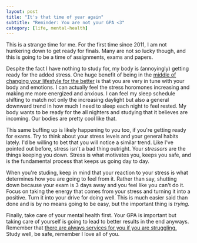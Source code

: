 ```yaml
---
layout: post
title: "It's that time of year again"
subtitle: "Reminder: You are not your GPA <3"
category: [life, mental-health]
---
```


<p>
	This is a strange time for me. For the first time since 2011, I am not hunkering down to get ready for finals. Many are not so lucky though, and this is going to be a time of assignments, exams and papers.
</p>

<p>
	Despite the fact I have nothing to study for, my body is (annoyingly) getting ready for the added stress. One huge benefit of being in the <a href="https://en.wikipedia.org/wiki/Cognitive_behavioral_therapy">middle of changing your lifestyle for the better</a> is that you are very in tune with your body and emotions. I can actually feel the stress horomones increasing and making me more energized and anxious. I can feel my sleep schedule shifting to match not only the increasing daylight but also a general downward trend in how much I need to sleep each night to feel rested. My body wants to be ready for the all nighters and studying that it believes are incoming. Our bodies are pretty cool like that.
</p>

<p>
	This same buffing up is likely happening to you too, if you're getting ready for exams. Try to think about your stress levels and your general habits lately. I'd be willing to bet that you will notice a similar trend. Like I've pointed out before, stress isn't a bad thing outright. Your <i>stressors</i> are the things keeping you down. Stress is what motivates you, keeps you safe, and is the fundamental process that keeps us going day to day.
</p>

<p>
	When you're studing, keep in mind that your reaction to your stress is what determines how you are going to feel from it. Rather than say, shutting down because your exam is 3 days away and you feel like you can't do it. Focus on taking the energy that comes from your stress and turning it into a positive. Turn it into your drive for doing well. This is much easier said than done and is by no means going to be easy, but the important thing is <i>trying.</i>
</p>

<p>
	Finally, take care of your mental health first. Your GPA is important but taking care of yourself is going to lead to better results in the end anyways. Remember that <a href="http://www.queensu.ca/studentwellness/health-services">there are always services for you if you are struggling.</a> Study well, be safe, remember I love all of you.
</p> 